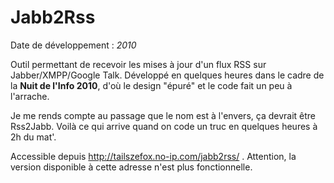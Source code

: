 Jabb2Rss
========

Date de développement : *2010*

Outil permettant de recevoir les mises à jour d'un flux RSS sur Jabber/XMPP/Google Talk. Développé en quelques heures dans le cadre de la **Nuit de l'Info 2010**, d'où le design "épuré" et le code fait un peu à l'arrache.

Je me rends compte au passage que le nom est à l'envers, ça devrait être Rss2Jabb. Voilà ce qui arrive quand on code un truc en quelques heures à 2h du mat'.

Accessible depuis http://tailszefox.no-ip.com/jabb2rss/ . Attention, la version disponible à cette adresse n'est plus fonctionnelle.